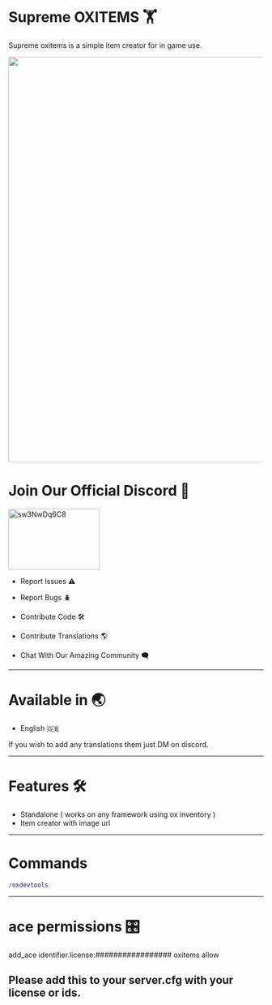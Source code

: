 # Supreme OXITEMS 🏋️

Supreme oxitems is a simple item creator for in game use.

<img src="https://forum-cfx-re.akamaized.net/optimized/4X/d/6/7/d67ca0560f7192c05fc4e790b0125b58951d6744_2_252x500.png" width="800">



# **Join Our Official Discord 💬**

<a href="https://discord.gg/8kxNYQkEMt" target="blank"><img align="center" src="https://raw.githubusercontent.com/rahuldkjain/github-profile-readme-generator/master/src/images/icons/Social/discord.svg" alt="sw3NwDq6C8" height="120" width="180" /></a>

- Report Issues ⚠️

- Report Bugs 🪲

- Contribute Code 🛠️

- Contribute Translations 🌎

- Chat With Our Amazing Community 🗨️

----------------------------------------------------------------------------------------------------------------------------------------------------------------------------------------------------------------------------------------------------------------------------------------------------------------------------------------------

# Available in 🌏

* English 🇬🇧

If you wish to add any translations them just DM on discord.

----------------------------------------------------------------------------------------------------------------------------------------------------------------------------------------------------------------------------------------------------------------------------------------------------------------------------------------------

# Features 🛠️

- Standalone ( works on any framework using ox inventory )
- Item creator with image url

----------------------------------------------------------------------------------------------------------------------------------------------------------------------------------------------------------------------------------------------------------------------------------------------------------------------------------------------

# Commands

```lua
/oxdevtools
```

----------------------------------------------------------------------------------------------------------------------------------------------------------------------------------------------------------------------------------------------------------------------------------------------------------------------------------------------

# ace permissions 🎛️

add_ace identifier.license:################# oxitems allow

Please add this to your server.cfg with your license or ids.
-------------------------------------------------------------------------------

